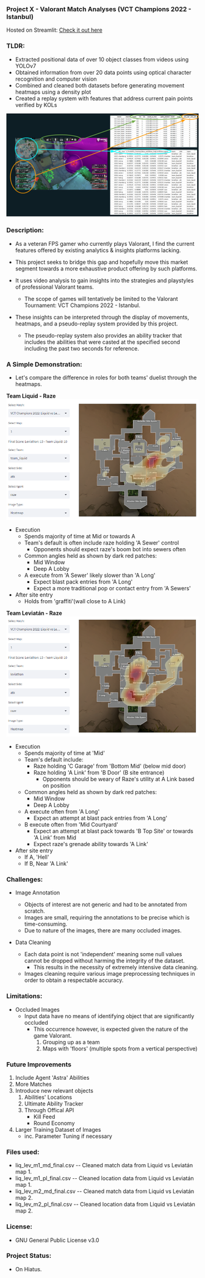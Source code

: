 ### Project X - Valorant Match Analyses (VCT Champions 2022 - Istanbul)

Hosted on Streamlit: [Check it out here](https://keith-ng-vct-analysis-overview-gm5wxq.streamlit.app/replay_system)

### TLDR:

- Extracted positional data of over 10 object classes from videos using YOLOv7
- Obtained information from over 20 data points using optical character recognition and computer vision
- Combined and cleaned both datasets before generating movement heatmaps using a density plot
- Created a replay system with features that address current pain points verified by KOLs

![Alt text](assets/examples/process.PNG?raw=true "Process Description")

### Description:

- As a veteran FPS gamer who currently plays Valorant, I find the current features offered by existing analytics & insights platforms lacking.
- This project seeks to bridge this gap and hopefully move this market segment towards a more exhaustive product offering by such platforms.

- It uses video analysis to gain insights into the strategies and playstyles of professional Valorant teams. 
    - The scope of games will tentatively be limited to the Valorant Tournament: VCT Champions 2022 - Istanbul.
- These insights can be interpreted through the display of movements, heatmaps, and a pseudo-replay system provided by this project.
    - The pseudo-replay system also provides an ability tracker that includes the abilities that were casted at the specified second including the past two seconds for reference.

### A Simple Demonstration:

- Let's compare the difference in roles for both teams' duelist through the heatmaps.

**Team Liquid - Raze**
![Alt text](assets/examples/liq_atk_raze.PNG?raw=true "Liquid Attack Raze")
- Execution
    - Spends majority of time at Mid or towards A
    - Team's default is often include raze holding 'A Sewer' control
        - Opponents should expect raze's boom bot into sewers often
    - Common angles held as shown by dark red patches:
        - Mid Window
        - Deep A Lobby
    - A execute from 'A Sewer' likely slower than 'A Long'
        - Expect blast pack entries from 'A Long'
        - Expect a more traditional pop or contact entry from 'A Sewers'
- After site entry
    - Holds from 'graffiti'(wall close to A Link)

**Team Leviatán - Raze**
![Alt text](assets/examples/lev_atk_raze.PNG?raw=true "Leviatán Attack Raze")
- Execution
    - Spends majority of time at 'Mid'
    - Team's default include:
        - Raze holding 'C Garage' from 'Bottom Mid' (below mid door)
        - Raze holding 'A Link' from 'B Door' (B site entrance)
            - Opponents should be weary of Raze's utility at A Link based on position
    - Common angles held as shown by dark red patches:
        - Mid Window
        - Deep A Lobby
    - A execute often from 'A Long'
        - Expect an attempt at blast pack entries from 'A Long'
    - B execute often from 'Mid Courtyard'
        - Expect an attempt at blast pack towards 'B Top Site' or towards 'A Link' from Mid
        - Expect raze's grenade ability towards 'A Link'
- After site entry
    - If A, 'Hell'
    - If B, Near 'A Link'


### Challenges:

- Image Annotation
    - Objects of interest are not generic and had to be annotated from scratch.
    - Images are small, requiring the annotations to be precise which is time-consuming.
    - Due to nature of the images, there are many occluded images.

- Data Cleaning
    - Each data point is not 'independent' meaning some null values cannot be dropped without harming the integrity of the dataset.
        - This results in the necessity of extremely intensive data cleaning.
    - Images cleaning require various image preprocessing techniques in order to obtain a respectable accuracy.

### Limitations:

- Occluded Images
    - Input data have no means of identifying object that are significantly occluded
        - This occurrence however, is expected given the nature of the game Valorant.
            1. Grouping up as a team
            2. Maps with 'floors' (multiple spots from a vertical perspective)

### Future Improvements

1. Include Agent 'Astra' Abilities
2. More Matches
3. Introduce new relevant objects
    1. Abilities' Locations
    2. Ultimate Ability Tracker
    3. Through Offical API
        - Kill Feed
        - Round Economy
4. Larger Training Dataset of Images
    - inc. Parameter Tuning if necessary
 
### Files used:

- liq_lev_m1_md_final.csv -- Cleaned match data from Liquid vs Leviatán map 1.
- liq_lev_m1_pl_final.csv -- Cleaned location data from Liquid vs Leviatán map 1.
- liq_lev_m2_md_final.csv -- Cleaned match data from Liquid vs Leviatán map 2.
- liq_lev_m2_pl_final.csv -- Cleaned location data from Liquid vs Leviatán map 2.

### License:

- GNU General Public License v3.0

### Project Status:
- On Hiatus.
